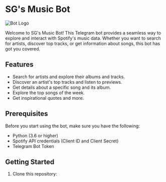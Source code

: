 # SG's Music Bot

![Bot Logo](https://cdn4.telegram-cdn.org/file/oRKhirk3F6qWm3WxHo6fEKW1r-3lhKR_ozkR2Jps4sqnUsgMxgz-D1mlYZa3ZdpVlOyaD46ZTQlz2bYA-fUszk35njqyzgRQ7ijTC6Xm_am_cYTRwdZnkFP4Xm14dpqNbi5n1hSGoLrqDqEJz_UB-5jcBG_fxp-dnP_Bb8iPIxXwWwvrDG1wCvGe5rxLVetBSuGzqXdcNmcmlu2qcF_OL7RoiYiSrmpkxNTog_cAA57Uq4uJEIHSm9B_VBiMXkNeoiS0dTwuHJFKjjWsNx3FEJEvVhBKx9aRxYqo4sAPFt_sHt3E5DB5pJaRTAAmEpm69m7j8g90_6Vm3xiGgPL95Q.jpg)

Welcome to SG's Music Bot! This Telegram bot provides a seamless way to explore and interact with Spotify's music data. Whether you want to search for artists, discover top tracks, or get information about songs, this bot has got you covered.

## Features

- Search for artists and explore their albums and tracks.
- Discover an artist's top tracks and listen to previews.
- Get details about a specific song and its album.
- Explore the top songs of the week.
- Get inspirational quotes and more.

## Prerequisites

Before you start using the bot, make sure you have the following:

- Python (3.6 or higher)
- Spotify API credentials (Client ID and Client Secret)
- Telegram Bot Token

## Getting Started

1. Clone this repository:

